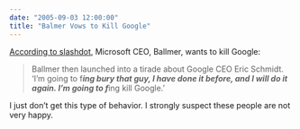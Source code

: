 ```yaml
---
date: "2005-09-03 12:00:00"
title: "Balmer Vows to Kill Google"
---
```




[According to slashdot](http://slashdot.org/story/05/09/03/0515250/balmer-vows-to-kill-google), Microsoft CEO, Ballmer, wants to kill Google:

> Ballmer then launched into a tirade about Google CEO Eric Schmidt. &lsquo;I&rsquo;m going to f***ing bury that guy, I have done it before, and I will do it again. I&rsquo;m going to f***ing kill Google.&rsquo;

I just don&rsquo;t get this type of behavior. I strongly suspect these people are not very happy.

